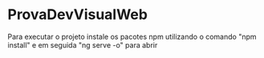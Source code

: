 # ProvaDevVisualWeb

Para executar o projeto instale os pacotes npm utilizando o comando "npm install" e em seguida "ng serve -o" para abrir
